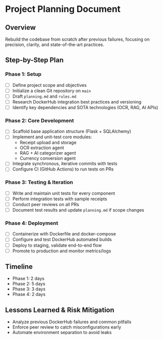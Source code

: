 # Project Planning Document

## Overview

Rebuild the codebase from scratch after previous failures, focusing on precision, clarity, and state-of-the-art practices.

## Step-by-Step Plan

### Phase 1: Setup
- [ ] Define project scope and objectives
- [ ] Initialize a clean Git repository on `main`
- [ ] Draft `planning.md` and `rules.md`
- [ ] Research DockerHub integration best practices and versioning
- [ ] Identify key dependencies and SOTA technologies (OCR, RAG, AI APIs)

### Phase 2: Core Development
- [ ] Scaffold base application structure (Flask + SQLAlchemy)
- [ ] Implement and unit-test core modules:
  - Receipt upload and storage
  - OCR extraction agent
  - RAG + AI categorizer agent
  - Currency conversion agent
- [ ] Integrate synchronous, iterative commits with tests
- [ ] Configure CI (GitHub Actions) to run tests on PRs

### Phase 3: Testing & Iteration
- [ ] Write and maintain unit tests for every component
- [ ] Perform integration tests with sample receipts
- [ ] Conduct peer reviews on all PRs
- [ ] Document test results and update `planning.md` if scope changes

### Phase 4: Deployment
- [ ] Containerize with Dockerfile and docker-compose
- [ ] Configure and test DockerHub automated builds
- [ ] Deploy to staging, validate end-to-end flow
- [ ] Promote to production and monitor metrics/logs

## Timeline
- Phase 1: 2 days
- Phase 2: 5 days
- Phase 3: 3 days
- Phase 4: 2 days

## Lessons Learned & Risk Mitigation
- Analyze previous DockerHub failures and common pitfalls
- Enforce peer review to catch misconfigurations early
- Automate environment separation to avoid leaks
